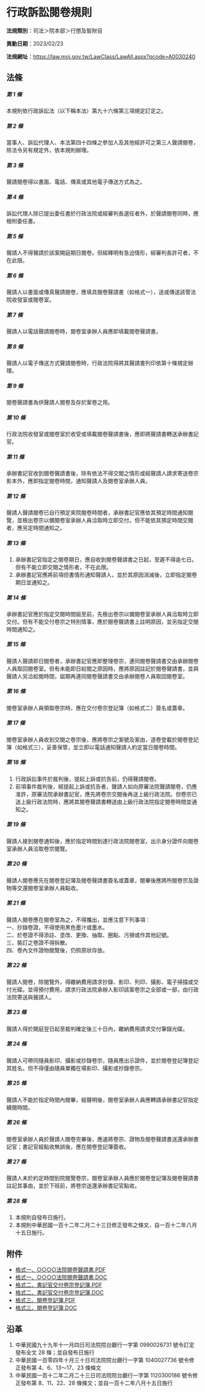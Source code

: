 # 行政訴訟閱卷規則

**法規類別**：司法＞院本部＞行懲及智財目

**異動日期**：2023/02/23  

**法規網址**：https://law.moj.gov.tw/LawClass/LawAll.aspx?pcode=A0030240





## 法條
##### 第 1 條
本規則依行政訴訟法（以下稱本法）第九十六條第三項規定訂定之。

##### 第 2 條
當事人、訴訟代理人、本法第四十四條之參加人及其他經許可之第三人聲請閱卷，除法令另有規定外，依本規則辦理。

##### 第 3 條
聲請閱卷得以書面、電話、傳真或其他電子傳送方式為之。

##### 第 4 條
訴訟代理人除已提出委任書於行政法院或經審判長選任者外，於聲請閱卷同時，應檢附委任書。

##### 第 5 條
聲請人不得聲請於該案開庭期日閱卷。但經釋明有急迫情形，經審判長許可者，不在此限。

##### 第 6 條
聲請人以書面或傳真聲請閱卷，應填具閱卷聲請書（如格式一），送或傳送該管法院收發室或閱卷室。

##### 第 7 條
聲請人以電話聲請閱卷時，閱卷室承辦人員應即填載閱卷聲請書。

##### 第 8 條
聲請人以電子傳送方式聲請閱卷時，行政法院得將其聲請書列印依第十條規定辦理。

##### 第 9 條
閱卷聲請書為供聲請人閱卷及存於案卷之用。

##### 第 10 條
行政法院收發室或閱卷室於收受或填載閱卷聲請書後，應即將聲請書轉送承辦書記官。

##### 第 11 條
承辦書記官收到閱卷聲請書後，除有依法不得交閱之情形或經聲請人請求寄送卷宗影本外，應即指定閱卷時間，通知聲請人及閱卷室承辦人員。

##### 第 12 條
聲請人聲請閱卷已自行預定來院閱卷時間者，承辦書記官應依其預定時間通知閱覽，並檢出卷宗以備閱卷室承辦人員洽取時立即交付。但不能依其預定時間交閱者，應另定時間通知之。

##### 第 13 條
1. 承辦書記官指定之閱卷期日，應自收到閱卷聲請書之日起，至遲不得逾七日。但有不能立即交閱之情形者，不在此限。
1. 承辦書記官應將前項但書情形通知聲請人，並於其原因消滅後，立即指定閱卷期日並通知之。

##### 第 14 條
承辦書記官應於指定交閱時間屆至前，先檢出卷宗以備閱卷室承辦人員洽取時立即交付。但有不能交付卷宗之特別情事，應於閱卷聲請書上註明原因，並另指定交閱時間通知之。

##### 第 15 條
聲請人聲請即日閱卷者，承辦書記官應即整理卷宗，連同閱卷聲請書交由承辦閱卷人員取回閱卷室。但有未能即日給閱之原因時，應將原因註記於閱卷聲請書，並與聲請人另洽給閱時間，屆期再連同閱卷聲請書交由承辦閱卷人員取回閱卷室。

##### 第 16 條
閱卷室承辦人員領取卷宗時，應在交付卷宗登記簿（如格式二）簽名或蓋章。

##### 第 17 條
閱卷室承辦人員收到交閱之卷宗後，應將卷宗之案號及案由，逐卷登載於閱卷登記簿（如格式三），妥善保管，並立即以電話通知聲請人約定當日閱卷時間。

##### 第 18 條
1. 行政訴訟事件於裁判後，提起上訴或抗告前，仍得聲請閱卷。
1. 前項事件裁判後，經提起上訴或抗告者，聲請人如向原審法院聲請閱卷，仍應准許，原審法院承辦書記官，應先將卷宗交閱後再送上級行政法院。但卷宗已送上級行政法院時，應將其閱卷聲請書轉送由上級行政法院指定閱卷時間並通知之。

##### 第 19 條
聲請人接到閱卷通知後，應於指定時間到達行政法院閱卷室，出示身分證件向閱卷室承辦人員洽取卷宗閱覽。

##### 第 20 條
聲請人閱卷應先在閱卷登記簿及閱卷聲請書簽名或蓋章，閱畢後應將所閱卷宗及證物等交還閱卷室承辦人員點收。

##### 第 21 條
聲請人閱卷應在閱卷室為之，不得攜出，並應注意下列事項：  
一、抄錄卷證，不得使用黑色墨汁或墨水。  
二、於卷證不得添註、塗改、更換、抽取、圈點、污損或作其他記號。  
三、裝訂之卷證不得拆散。  
四、卷內文件證物閱覽後，仍照原狀存放。

##### 第 22 條
聲請人閱卷，除閱覽外，得繳納費用請求抄錄、影印、列印、攝影、電子掃描或交付光碟。並得預付費用，請求行政法院承辦人影印該案卷宗之全部或一部，由行政法院寄送與聲請人。

##### 第 23 條
聲請人得於開庭翌日起至裁判確定後三十日內，繳納費用請求交付筆錄光碟。

##### 第 24 條
聲請人可帶同隨員影印、攝影或抄錄卷宗，隨員應出示證件，並於閱卷登記簿登記其姓名。但不得僅由隨員單獨在場影印、攝影或抄錄卷宗。

##### 第 25 條
聲請人不能於指定時間內閱畢，經聲明後，閱卷室承辦人員應轉請承辦書記官指定續閱時間。

##### 第 26 條
閱卷室承辦人員於聲請人閱卷完畢後，應速將卷宗、證物及閱卷聲請書送還承辦書記官；書記官經點收無誤後，應在閱卷登記簿簽收。

##### 第 27 條
聲請人未於約定時間到院閱覽卷宗，閱卷室承辦人員應於閱卷登記簿及閱卷聲請書註記其事由，並於下班前，將卷宗送還承辦書記官點收。

##### 第 28 條
1. 本規則自發布日施行。
1. 本規則中華民國一百十二年二月二十三日修正發布之條文，自一百十二年八月十五日施行。
## 附件
* [格式一、○○○○法院閱卷聲請書.PDF](https://law.moj.gov.tw/LawClass/LawGetFile.ashx?FileId=0000236241)
* [格式一、○○○○法院閱卷聲請書.DOC](https://law.moj.gov.tw/LawClass/LawGetFile.ashx?FileId=0000168488)
* [格式二、書記官交付卷宗登記簿.PDF](https://law.moj.gov.tw/LawClass/LawGetFile.ashx?FileId=0000236242)
* [格式二、書記官交付卷宗登記簿.DOC](https://law.moj.gov.tw/LawClass/LawGetFile.ashx?FileId=0000168489)
* [格式三、閱卷登記簿.PDF](https://law.moj.gov.tw/LawClass/LawGetFile.ashx?FileId=0000236243)
* [格式三、閱卷登記簿.DOC](https://law.moj.gov.tw/LawClass/LawGetFile.ashx?FileId=0000168490)
## 沿革
1. 中華民國九十九年十一月四日司法院院台廳行一字第 0990026731 號令訂定發布全文 28 條；並自發布日施行
1. 中華民國一百零四年十月三十日司法院院台廳行一字第 1040027736 號令修正發布第 4、6、13～17、23 條條文
1. 中華民國一百十二年二月二十三日司法院院台廳行一字第 1120300186 號令修正發布第 8、11、22、28  條條文；並自一百十二年八月十五日施行
